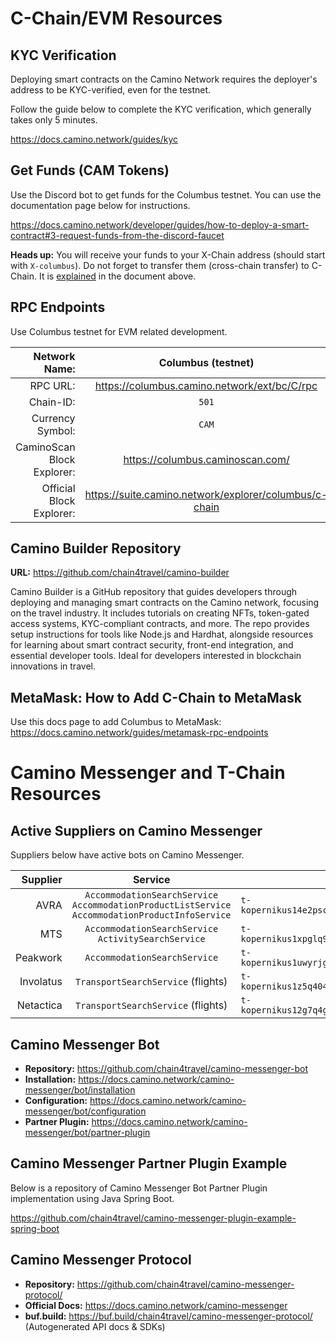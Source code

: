# C-Chain/EVM Resources

## KYC Verification

Deploying smart contracts on the Camino Network requires the deployer's address to be KYC-verified, even for the testnet.

Follow the guide below to complete the KYC verification, which generally takes only 5 minutes.

https://docs.camino.network/guides/kyc

## Get Funds (CAM Tokens)

Use the Discord bot to get funds for the Columbus testnet. You can use the documentation page below for instructions.

https://docs.camino.network/developer/guides/how-to-deploy-a-smart-contract#3-request-funds-from-the-discord-faucet

**Heads up:** You will receive your funds to your X-Chain address (should start with `X-columbus`). Do not forget to transfer them (cross-chain transfer) to C-Chain. It is [explained](https://docs.camino.network/developer/guides/how-to-deploy-a-smart-contract#4-perform-cross-chain-transfer) in the document above.

## RPC Endpoints

Use Columbus testnet for EVM related development.

|              Network Name: |                   Columbus (testnet)                   |
| -------------------------: | :----------------------------------------------------: |
|                   RPC URL: |      https://columbus.camino.network/ext/bc/C/rpc      |
|                  Chain-ID: |                         `501`                          |
|           Currency Symbol: |                         `CAM`                          |
| CaminoScan Block Explorer: |            https://columbus.caminoscan.com/            |
|   Official Block Explorer: | https://suite.camino.network/explorer/columbus/c-chain |

## Camino Builder Repository

**URL:** https://github.com/chain4travel/camino-builder

Camino Builder is a GitHub repository that guides developers through deploying and managing smart contracts on the Camino network, focusing on the travel industry. It includes tutorials on creating NFTs, token-gated access systems, KYC-compliant contracts, and more. The repo provides setup instructions for tools like Node.js and Hardhat, alongside resources for learning about smart contract security, front-end integration, and essential developer tools. Ideal for developers interested in blockchain innovations in travel.

## MetaMask: How to Add C-Chain to MetaMask

Use this docs page to add Columbus to MetaMask: https://docs.camino.network/guides/metamask-rpc-endpoints

# Camino Messenger and T-Chain Resources

## Active Suppliers on Camino Messenger

Suppliers below have active bots on Camino Messenger.

|  Supplier |                                                 Service                                                  | Address                                               |
| --------: | :------------------------------------------------------------------------------------------------------: | ----------------------------------------------------- |
|      AVRA | `AccommodationSearchService`<br> `AccommodationProductListService`<br> `AccommodationProductInfoService` | `t-kopernikus14e2psc7uxz83fhrmfh52aynfh96vaacq2s92u0` |
|       MTS |                         `AccommodationSearchService`<br> `ActivitySearchService`                         | `t-kopernikus1xpglq9kzg8pls6hyuhr39xuerqgxakr9dsp3k2` |
|  Peakwork |                                       `AccommodationSearchService`                                       | `t-kopernikus1uwyrjgk6ckzdq9h8u6zrxufvrwdjlp2kuzedrx` |
| Involatus |                                    `TransportSearchService` (flights)                                    | `t-kopernikus1z5q404kx07t8pz6vye2fs7ex6ud05z4vtd03z7` |
| Netactica |                                    `TransportSearchService` (flights)                                    | `t-kopernikus12g7q4g750y7yh0qvj4sre4q5nek5ple9spx3e0` |

## Camino Messenger Bot

- **Repository:** https://github.com/chain4travel/camino-messenger-bot
- **Installation:** https://docs.camino.network/camino-messenger/bot/installation
- **Configuration:** https://docs.camino.network/camino-messenger/bot/configuration
- **Partner Plugin:** https://docs.camino.network/camino-messenger/bot/partner-plugin

## Camino Messenger Partner Plugin Example

Below is a repository of Camino Messenger Bot Partner Plugin implementation using Java Spring Boot.

https://github.com/chain4travel/camino-messenger-plugin-example-spring-boot

## Camino Messenger Protocol

- **Repository:** https://github.com/chain4travel/camino-messenger-protocol/
- **Official Docs:** https://docs.camino.network/camino-messenger
- **buf.build:** https://buf.build/chain4travel/camino-messenger-protocol/ (Autogenerated API docs & SDKs)

